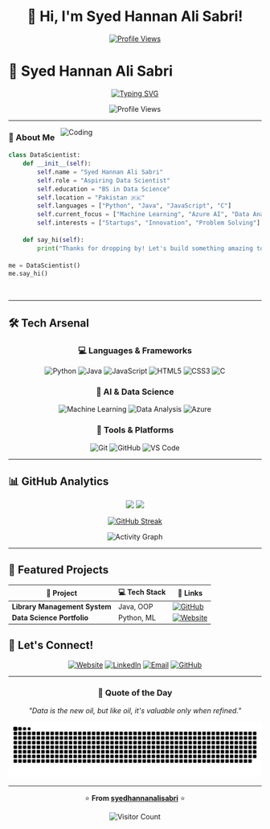 <h1 align="center">👋 Hi, I'm Syed Hannan Ali Sabri!</h1>

<p align="center">
  <a href="https://github.com/syedhannanalisabri">
    <img src="https://komarev.com/ghpvc/?username=syedhannanalisabri&color=blue" alt="Profile Views"/>
  </a>
</p>

# 🚀 Syed Hannan Ali Sabri

<div align="center">
  
[![Typing SVG](https://readme-typing-svg.herokuapp.com?font=Fira+Code&weight=600&size=28&duration=3000&pause=1000&color=00D9FF&center=true&vCenter=true&multiline=true&width=600&height=100&lines=Data+Scientist+%7C+AI+Enthusiast;Turning+Data+into+Insights;Building+the+Future+with+Code)](https://git.io/typing-svg)

<p align="center">
  <img src="https://komarev.com/ghpvc/?username=syedhannanalisabri&color=00d9ff&style=for-the-badge&label=PROFILE+VIEWS" alt="Profile Views"/>
</p>

</div>

---

<img align="right" alt="Coding" width="400" src="https://cdn.dribbble.com/users/1162077/screenshots/3848914/programmer.gif">

### 🎯 About Me

```python
class DataScientist:
    def __init__(self):
        self.name = "Syed Hannan Ali Sabri"
        self.role = "Aspiring Data Scientist"
        self.education = "BS in Data Science"
        self.location = "Pakistan 🇵🇰"
        self.languages = ["Python", "Java", "JavaScript", "C"]
        self.current_focus = ["Machine Learning", "Azure AI", "Data Analysis"]
        self.interests = ["Startups", "Innovation", "Problem Solving"]
        
    def say_hi(self):
        print("Thanks for dropping by! Let's build something amazing together 🚀")

me = DataScientist()
me.say_hi()
```

<br clear="right"/>

---

## 🛠️ Tech Arsenal

<div align="center">

### 💻 Languages & Frameworks
![Python](https://img.shields.io/badge/Python-FFD43B?style=for-the-badge&logo=python&logoColor=blue)
![Java](https://img.shields.io/badge/Java-ED8B00?style=for-the-badge&logo=java&logoColor=white)
![JavaScript](https://img.shields.io/badge/JavaScript-323330?style=for-the-badge&logo=javascript&logoColor=F7DF1E)
![HTML5](https://img.shields.io/badge/HTML5-E34F26?style=for-the-badge&logo=html5&logoColor=white)
![CSS3](https://img.shields.io/badge/CSS3-1572B6?style=for-the-badge&logo=css3&logoColor=white)
![C](https://img.shields.io/badge/C-00599C?style=for-the-badge&logo=c&logoColor=white)

### 🤖 AI & Data Science
![Machine Learning](https://img.shields.io/badge/Machine%20Learning-FF6F00?style=for-the-badge&logo=tensorflow&logoColor=white)
![Data Analysis](https://img.shields.io/badge/Data%20Analysis-4285F4?style=for-the-badge&logo=google-analytics&logoColor=white)
![Azure](https://img.shields.io/badge/Microsoft_Azure-0089D0?style=for-the-badge&logo=microsoft-azure&logoColor=white)

### 🔧 Tools & Platforms
![Git](https://img.shields.io/badge/Git-F05032?style=for-the-badge&logo=git&logoColor=white)
![GitHub](https://img.shields.io/badge/GitHub-100000?style=for-the-badge&logo=github&logoColor=white)
![VS Code](https://img.shields.io/badge/VS_Code-007ACC?style=for-the-badge&logo=visual-studio-code&logoColor=white)

</div>

---

## 📊 GitHub Analytics

<div align="center">
  
<img height="180em" src="https://github-readme-stats.vercel.app/api?username=syedhannanalisabri&show_icons=true&theme=tokyonight&include_all_commits=true&count_private=true&hide_border=true&bg_color=0D1117&title_color=00D9FF&icon_color=00D9FF"/>

<img height="180em" src="https://github-readme-stats.vercel.app/api/top-langs/?username=syedhannanalisabri&layout=compact&langs_count=8&theme=tokyonight&hide_border=true&bg_color=0D1117&title_color=00D9FF"/>

</div>

<div align="center">
  
[![GitHub Streak](https://streak-stats.demolab.com?user=syedhannanalisabri&theme=tokyonight&hide_border=true&background=0D1117&stroke=00D9FF&ring=00D9FF&fire=FF6B35&currStreakLabel=00D9FF&sideLabels=00D9FF&currStreakNum=FFFFFF&sideNums=FFFFFF)](https://git.io/streak-stats)

</div>

<div align="center">
  
![Activity Graph](https://github-readme-activity-graph.vercel.app/graph?username=syedhannanalisabri&theme=tokyo-night&hide_border=true&bg_color=0D1117&color=00D9FF&line=00D9FF&point=FF6B35)

</div>

---

## 🎯 Featured Projects

<div align="center">

| 🚀 Project | 💻 Tech Stack | 🔗 Links |
|------------|---------------|----------|
| **Library Management System** | Java, OOP | [![GitHub](https://img.shields.io/badge/GitHub-View-blue?style=for-the-badge&logo=github)](https://github.com/syedhannanalisabri) |
| **Data Science Portfolio** | Python, ML | [![Website](https://img.shields.io/badge/Website-Visit-green?style=for-the-badge&logo=vercel)](https://datasyed.store) |

</div>


## 🤝 Let's Connect!

<div align="center">

[![Website](https://img.shields.io/badge/Portfolio-datasyed.store-00D9FF?style=for-the-badge&logo=vercel&logoColor=white)](https://datasyed.store)
[![LinkedIn](https://img.shields.io/badge/LinkedIn-0077B5?style=for-the-badge&logo=linkedin&logoColor=white)](https://www.linkedin.com/in/syed-hannan-ali-sabri)
[![Email](https://img.shields.io/badge/Email-D14836?style=for-the-badge&logo=gmail&logoColor=white)](mailto:syedhannanali54321@gmail.com)
[![GitHub](https://img.shields.io/badge/GitHub-100000?style=for-the-badge&logo=github&logoColor=white)](https://github.com/syedhannanalisabri)

</div>

---

<div align="center">

### 💭 Quote of the Day
*"Data is the new oil, but like oil, it's valuable only when refined."*

<img src="https://raw.githubusercontent.com/platane/snk/output/github-contribution-grid-snake-dark.svg" alt="Snake animation" />

---

⭐ **From [syedhannanalisabri](https://github.com/syedhannanalisabri)** ⭐

![Visitor Count](https://profile-counter.glitch.me/syedhannanalisabri/count.svg)

</div>
